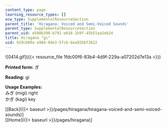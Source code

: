 ```yaml
---
content_type: page
learning_resource_types: []
ocw_type: SupplementalResourceSection
parent_title: 'Hiragana: Voiced and Semi-Voiced Sounds'
parent_type: SupplementalResourceSection
parent_uid: e500b390-b791-e818-1b9f-45b51aa2eb24
title: Hiragana "gi"
uid: 919cb09a-a984-9de3-5fcb-6ea92bbf3622
---
```


![0414.gif]({{< resource_file 1fdc00f6-83b4-4d9f-229a-a07202d7e13a >}})

**Printed form:** ぎ

**Reading:** gi

**Usage Examples:**  
みぎ (migi) right  
かぎ (kagi) key

  
\[[Back]({{< baseurl >}}/pages/hiragana/hiragana-voiced-and-semi-voiced-sounds)\]  
\[[Home]({{< baseurl >}}/pages/hiragana)\]
